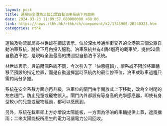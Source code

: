 ```yaml
---
layout: post
title: 通州街全港第三個公眾自動泊車系統下月啟用
date: 2024-03-23 11:09:57.000000000 +08:00
link: https://news.rthk.hk/rthk/ch/component/k2/1745905-20240323.htm
categories: rthk
---
```


運輸及物流局局長林世雄在網誌表示，位於深水埗通州街交界的全港第三個公眾自動泊車系統，將於下月內投入服務。泊車系統共有4個4層高的載車架，提供52個自動泊車位，是現時全港最高的拼圖型自動泊車系統。

林世雄表示，與前兩個系統不同，今次引入了「快思邏輯」，讓系統不限於將車輛移至預設的指定位置，而是自動選擇當時系統內的最佳停車位，泊車或取車過程只需約兩分多鐘。

系統在安全系數方面亦再升級，泊車位的閘門由半開放式上下移動，改為全封閉的左右趟門，防止兒童或寵物誤入。閘門內外都設有等身高的光學感應器，即使有身型較小的兒童或寵物經過，都可以感應到。

另外，系統在載車架上方亦增設太陽能板，一方面為停泊的車輛提供上蓋，遮風擋雨；二來太陽能板所產生的電力可讓電力公司回收。
